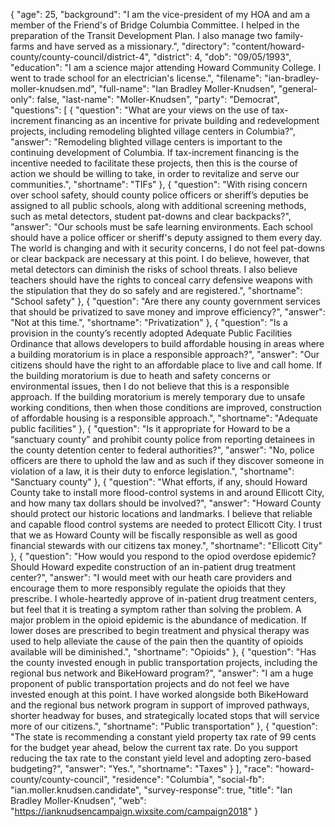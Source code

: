 {
  "age": 25,
  "background": "I am the vice-president of my HOA and am a member of the Friend's of Bridge Columbia Committee. I helped in the preparation of the Transit Development Plan. I also manage two family-farms and have served as a missionary.",
  "directory": "content/howard-county/county-council/district-4",
  "district": 4,
  "dob": "09/05/1993",
  "education": "I am a science major attending Howard Community College. I went to trade school for an electrician's license.",
  "filename": "ian-bradley-moller-knudsen.md",
  "full-name": "Ian Bradley Moller-Knudsen",
  "general-only": false,
  "last-name": "Moller-Knudsen",
  "party": "Democrat",
  "questions": [
    {
      "question": "What are your views on the use of tax-increment financing as an incentive for private building and redevelopment projects, including remodeling blighted village centers in Columbia?",
      "answer": "Remodeling blighted village centers is important to the continuing development of Columbia. If tax-increment financing is the incentive needed to facilitate these projects, then this is the course of action we should be willing to take, in order to revitalize and serve our communities.",
      "shortname": "TIFs"
    },
    {
      "question": "With rising concern over school safety, should county police officers or sheriff’s deputies be assigned to all public schools, along with additional screening methods, such as metal detectors, student pat-downs and clear backpacks?",
      "answer": "Our schools must be safe learning environments. Each school should have a police officer or sheriff's deputy assigned to them every day. The world is changing and with it security concerns, I do not feel pat-downs or clear backpack are necessary at this point. I do believe, however, that metal detectors can diminish the risks of school threats. I also believe teachers should have the rights to conceal carry defensive weapons with the stipulation that they do so safely and are registered.",
      "shortname": "School safety"
    },
    {
      "question": "Are there any county government services that should be privatized to save money and improve efficiency?",
      "answer": "Not at this time.",
      "shortname": "Privatization"
    },
    {
      "question": "Is a provision in the county’s recently adopted Adequate Public Facilities Ordinance that allows developers to build affordable housing in areas where a building moratorium is in place a responsible approach?",
      "answer": "Our citizens should have the right to an affordable place to live and call home. If the building moratorium is due to heath and safety concerns or environmental issues, then I do not believe that this is a responsible approach. If the building moratorium is merely temporary due to unsafe working conditions, then when those conditions are improved, construction of affordable housing is a responsible approach.",
      "shortname": "Adequate public facilities"
    },
    {
      "question": "Is it appropriate for Howard to be a “sanctuary county” and prohibit county police from reporting detainees in the county detention center to federal authorities?",
      "answer": "No, police officers are there to uphold the law and as such if they discover someone in violation of a law, it is their duty to enforce legislation.",
      "shortname": "Sanctuary county"
    },
    {
      "question": "What efforts, if any, should Howard County take to install more flood-control systems in and around Ellicott City, and how many tax dollars should be involved?",
      "answer": "Howard County should protect our historic locations and landmarks. I believe that reliable and capable flood control systems are needed to protect Ellicott City. I trust that we as Howard County will be fiscally responsible as well as good financial stewards with our citizens tax money.",
      "shortname": "Ellicott City"
    },
    {
      "question": "How would you respond to the opiod overdose epidemic? Should Howard expedite construction of an in-patient drug treatment center?",
      "answer": "I would meet with our heath care providers and encourage them to more responsibly regulate the opioids that they prescribe. I whole-heartedly approve of in-patient drug treatment centers, but feel that it is treating a symptom rather than solving the problem. A major problem in the opioid epidemic is the abundance of medication. If lower doses are prescribed to begin treatment and physical therapy was used to help alleviate the cause of the pain then the quantity of opioids available will be diminished.",
      "shortname": "Opioids"
    },
    {
      "question": "Has the county invested enough in public transportation projects, including the regional bus network and BikeHoward program?",
      "answer": "I am a huge proponent of public transportation projects and do not feel we have invested enough at this point. I have worked alongside both BikeHoward and the regional bus network program in support of improved pathways, shorter headway for buses, and strategically located stops that will service more of our citizens.",
      "shortname": "Public transportation"
    },
    {
      "question": "The state is recommending a constant yield property tax rate of 99 cents for the budget year ahead, below the current tax rate. Do you support reducing the tax rate to the constant yield level and adopting zero-based budgeting?",
      "answer": "Yes.",
      "shortname": "Taxes"
    }
  ],
  "race": "howard-county/county-council",
  "residence": "Columbia",
  "social-fb": "ian.moller.knudsen.candidate",
  "survey-response": true,
  "title": "Ian Bradley Moller-Knudsen",
  "web": "https://ianknudsencampaign.wixsite.com/campaign2018"
}

